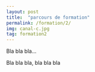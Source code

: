 ```yaml
---
layout: post
title:  "parcours de formation"
permalink: /formation/2/
img: canal-c.jpg
tag: formation2
---
```

Bla bla bla...

Bla bla bla, bla bla bla
